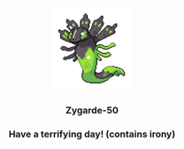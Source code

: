<p align="center">
    <img src="https://raw.githubusercontent.com/PokeAPI/sprites/master/sprites/pokemon/718.png" width="150" height="150">
</p>
<h3 align="center"> <b>Zygarde-50</b></h3>
<h3 align="center">Have a terrifying day! (contains irony)</h3>
